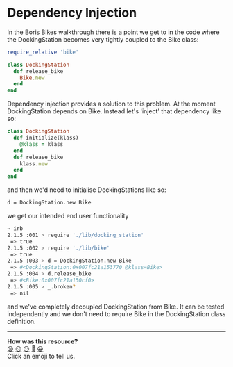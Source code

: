Dependency Injection
====================

In the Boris Bikes walkthrough there is a point we get to in the code where the DockingStation becomes very tightly coupled to the Bike class:

```ruby
require_relative 'bike'

class DockingStation
  def release_bike
    Bike.new
  end
end
```

Dependency injection provides a solution to this problem.  At the moment DockingStation depends on Bike.  Instead let's 'inject' that dependency like so:

```ruby
class DockingStation
  def initialize(klass)
    @klass = klass
  end
  def release_bike
    klass.new
  end
end
```

and then we'd need to initialise DockingStations like so:

```sh
d = DockingStation.new Bike
```

we get our intended end user functionality

```sh
→ irb
2.1.5 :001 > require './lib/docking_station'
 => true
2.1.5 :002 > require './lib/bike'
 => true
2.1.5 :003 > d = DockingStation.new Bike
 => #<DockingStation:0x007fc21a153770 @klass=Bike>
2.1.5 :004 > d.release_bike
 => #<Bike:0x007fc21a150cf0>
2.1.5 :005 > _.broken?
 => nil
```

and we've completely decoupled DockingStation from Bike.  It can be tested independently and we don't need to require Bike in the DockingStation class definition.

<!-- BEGIN GENERATED SECTION DO NOT EDIT -->

---

**How was this resource?**  
[😫](https://airtable.com/shrUJ3t7KLMqVRFKR?prefill_Repository=makersacademy/course&prefill_File=pills/dependency_injection.md&prefill_Sentiment=😫) [😕](https://airtable.com/shrUJ3t7KLMqVRFKR?prefill_Repository=makersacademy/course&prefill_File=pills/dependency_injection.md&prefill_Sentiment=😕) [😐](https://airtable.com/shrUJ3t7KLMqVRFKR?prefill_Repository=makersacademy/course&prefill_File=pills/dependency_injection.md&prefill_Sentiment=😐) [🙂](https://airtable.com/shrUJ3t7KLMqVRFKR?prefill_Repository=makersacademy/course&prefill_File=pills/dependency_injection.md&prefill_Sentiment=🙂) [😀](https://airtable.com/shrUJ3t7KLMqVRFKR?prefill_Repository=makersacademy/course&prefill_File=pills/dependency_injection.md&prefill_Sentiment=😀)  
Click an emoji to tell us.

<!-- END GENERATED SECTION DO NOT EDIT -->
